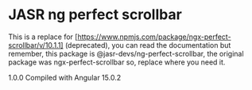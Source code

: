 # JASR ng perfect scrollbar

This is a replace for [https://www.npmjs.com/package/ngx-perfect-scrollbar/v/10.1.1] (deprecated), you can read the documentation but remember, this package is @jasr-devs/ng-perfect-scrollbar, the original package was ngx-perfect-scrollbar so, replace where you need it.

1.0.0 Compiled with Angular 15.0.2
